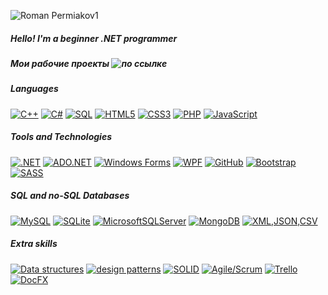 ![Roman Permiakov1](https://user-images.githubusercontent.com/77540319/144228987-a705f6fc-2d97-4ad0-b65c-6dd94e7d6218.jpg)

##### Hello! I'm a beginner .NET programmer

##### Мои рабочие проекты ![по ссылке](https://github.com/stars/Presstomsk/lists/my-stack) 

##### Languages
[![C++](https://img.shields.io/badge/c++-%23DD0031.svg?style=for-the-badge&logo=c%2B%2B&logoColor=white)](https://github.com/Presstomsk)
[![C#](https://img.shields.io/badge/c%23-%23DD0031.svg?style=for-the-badge&logo=c-sharp&logoColor=white)](https://github.com/Presstomsk)
[![SQL](https://img.shields.io/badge/SQL-%23DD0031.svg?style=for-the-badge&logo=mysql&logoColor=white)](https://github.com/Presstomsk)
[![HTML5](https://img.shields.io/badge/html5-%23DD0031.svg?style=for-the-badge&logo=html5&logoColor=white)](https://github.com/Presstomsk)
[![CSS3](https://img.shields.io/badge/css3-%23DD0031.svg?style=for-the-badge&logo=css3&logoColor=white)](https://github.com/Presstomsk)
[![PHP](https://img.shields.io/badge/php-%23DD0031.svg?style=for-the-badge&logo=php&logoColor=white)](https://github.com/Presstomsk)
[![JavaScript](https://img.shields.io/badge/javascript-%23DD0031.svg?style=for-the-badge&logo=javascript&logoColor=%23F7DF1E)](https://github.com/Presstomsk)

##### Tools and Technologies 
[![.NET](https://img.shields.io/badge/.NET-%230170FE?style=for-the-badge&logo=.net&logoColor=white)](https://github.com/Presstomsk)
[![ADO.NET](https://img.shields.io/badge/ADO.NET-%230170FE?style=for-the-badge&logo=c-sharp&logoColor=white)](https://github.com/Presstomsk)
[![Windows Forms](https://img.shields.io/badge/winforms-%230170FE?style=for-the-badge&logo=c-sharp&logoColor=white)](https://github.com/Presstomsk)
[![WPF](https://img.shields.io/badge/WPF-%230170FE?style=for-the-badge&logo=c-sharp&logoColor=white)](https://github.com/Presstomsk)
[![GitHub](https://img.shields.io/badge/github-%230170FE?style=for-the-badge&logo=github&logoColor=white)](https://github.com/Presstomsk)
[![Bootstrap](https://img.shields.io/badge/bootstrap-%230170FE?style=for-the-badge&logo=bootstrap&logoColor=white)](https://github.com/Presstomsk)
[![SASS](https://img.shields.io/badge/SASS-%230170FE?style=for-the-badge&logo=SASS&logoColor=white)](https://github.com/Presstomsk)

##### SQL and no-SQL Databases
[![MySQL](https://img.shields.io/badge/mysql-%23009639.svg?style=for-the-badge&logo=mysql&logoColor=white)](https://github.com/Presstomsk)
[![SQLite](https://img.shields.io/badge/sqlite-%23009639.svg?style=for-the-badge&logo=sqlite&logoColor=white)](https://github.com/Presstomsk)
[![MicrosoftSQLServer](https://img.shields.io/badge/Microsoft%20SQL%20Server-%23009639.svg?style=for-the-badge&logo=microsoft%20sql%20server&logoColor=white)](https://github.com/Presstomsk)
[![MongoDB](https://img.shields.io/badge/MongoDB-%23009639.svg?style=for-the-badge&logo=mongodb&logoColor=white)](https://github.com/Presstomsk)
[![XML,JSON,CSV](https://img.shields.io/badge/working%20with%20CSV,JSON,XML-%23009639.svg?style=for-the-badge&logo=&logoColor=white)](https://github.com/Presstomsk)

##### Extra skills
[![Data structures](https://img.shields.io/badge/data%20structures-%23E34F26.svg?style=for-the-badge&logo=&logoColor=white)](https://github.com/Presstomsk)
[![design patterns ](https://img.shields.io/badge/design%20patterns-%23E34F26.svg?style=for-the-badge&logo=&logoColor=white)](https://github.com/Presstomsk)
[![SOLID](https://img.shields.io/badge/solid-%23E34F26.svg?style=for-the-badge&logo=&logoColor=white)](https://github.com/Presstomsk)
[![Agile/Scrum](https://img.shields.io/badge/Scrum-%23E34F26.svg?style=for-the-badge&logo=&logoColor=white)](https://github.com/Presstomsk)
[![Trello](https://img.shields.io/badge/Trello-%23E34F26.svg?style=for-the-badge&logo=Trello&logoColor=white)](https://github.com/Presstomsk)
[![DocFX](https://img.shields.io/badge/DocFX-%23E34F26.svg?style=for-the-badge&logo=&logoColor=white)](https://github.com/Presstomsk)

